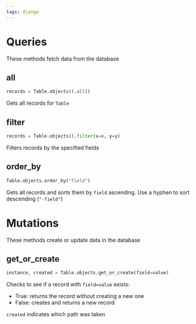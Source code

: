 ```yaml
---
tags: django 
---
```


# Queries
These methods fetch data from the database

## all
```python
records = Table.objects().all()
```

Gets all records for `Table`

## filter
```python
records = Table.objects().filter(x=x, y=y)
```

Filters records by the specified fields

## order_by
```python
Table.objects.order_by("field")
```

Gets all records and sorts them by `field` ascending. Use a hyphen to sort descending (`"-field"`)

# Mutations
These methods create or update data in the database

## get_or_create
```python
instance, created = Table.objects.get_or_create(field=value)
```

Checks to see if a record with `field=value` exists:
- True: returns the record without creating a new one
- False: creates and returns a new record

`created` indicates which path was taken
